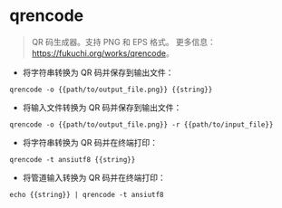 # qrencode

> QR 码生成器。支持 PNG 和 EPS 格式。
> 更多信息：<https://fukuchi.org/works/qrencode>。

- 将字符串转换为 QR 码并保存到输出文件：

`qrencode -o {{path/to/output_file.png}} {{string}}`

- 将输入文件转换为 QR 码并保存到输出文件：

`qrencode -o {{path/to/output_file.png}} -r {{path/to/input_file}}`

- 将字符串转换为 QR 码并在终端打印：

`qrencode -t ansiutf8 {{string}}`

- 将管道输入转换为 QR 码并在终端打印：

`echo {{string}} | qrencode -t ansiutf8`
